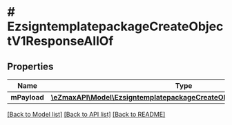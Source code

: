 # # EzsigntemplatepackageCreateObjectV1ResponseAllOf

## Properties

Name | Type | Description | Notes
------------ | ------------- | ------------- | -------------
**mPayload** | [**\eZmaxAPI\Model\EzsigntemplatepackageCreateObjectV1ResponseMPayload**](EzsigntemplatepackageCreateObjectV1ResponseMPayload.md) |  |

[[Back to Model list]](../../README.md#models) [[Back to API list]](../../README.md#endpoints) [[Back to README]](../../README.md)

